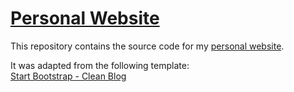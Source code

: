 # [Personal Website](www.sebastiancoat.es)

This repository contains the source code for my [personal website](www.sebastianoat.es).

It was adapted from the following template:  
[Start Bootstrap - Clean Blog](https://startbootstrap.com/template-overviews/clean-blog/)
